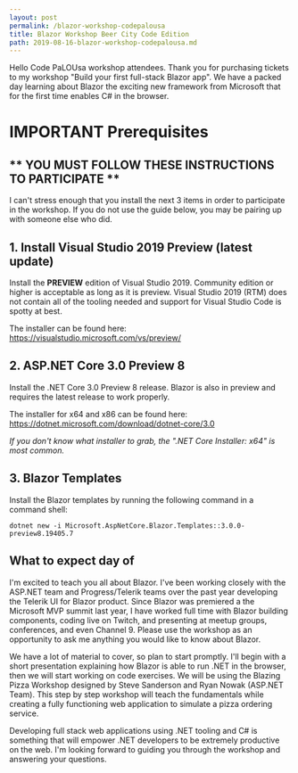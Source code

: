 ```yaml
---
layout: post
permalink: /blazor-workshop-codepalousa
title: Blazor Workshop Beer City Code Edition
path: 2019-08-16-blazor-workshop-codepalousa.md
---
```


Hello Code PaLOUsa workshop attendees. Thank you for purchasing tickets to my workshop "Build your first full-stack Blazor app". We have a packed day learning about Blazor the exciting new framework from Microsoft that for the first time enables C# in the browser.

# IMPORTANT Prerequisites
## ** YOU MUST FOLLOW THESE INSTRUCTIONS TO PARTICIPATE **

I can't stress enough that you install the next 3 items in order to participate in the workshop. If you do not use the guide below, you may be pairing up with someone else who did.

## 1. Install Visual Studio 2019 Preview (latest update)

Install the **PREVIEW** edition of Visual Studio 2019. Community edition or higher is acceptable as long as it is preview. Visual Studio 2019 (RTM) does not contain all of the tooling needed and support for Visual Studio Code is spotty at best.

The installer can be found here: https://visualstudio.microsoft.com/vs/preview/

## 2. ASP.NET Core 3.0 Preview 8

Install the .NET Core 3.0 Preview 8 release. Blazor is also in preview and requires the latest release to work properly.

The installer for x64 and x86 can be found here: https://dotnet.microsoft.com/download/dotnet-core/3.0

_If you don't know what installer to grab, the ".NET Core Installer: x64" is most common._

## 3. Blazor Templates

Install the Blazor templates by running the following command in a command shell:

```
dotnet new -i Microsoft.AspNetCore.Blazor.Templates::3.0.0-preview8.19405.7
```

## What to expect day of

I'm excited to teach you all about Blazor. I've been working closely with the ASP.NET team and Progress/Telerik teams over the past year developing the Telerik UI for Blazor product. Since Blazor was premiered a the Microsoft MVP summit last year, I have worked full time with Blazor building components, coding live on Twitch, and presenting at meetup groups, conferences, and even Channel 9. Please use the workshop as an opportunity to ask me anything you would like to know about Blazor.

We have a lot of material to cover, so plan to start promptly. I'll begin with a short presentation explaining how Blazor is able to run .NET in the browser, then we will start working on code exercises. We will be using the Blazing Pizza Workshop designed by Steve Sanderson and Ryan Nowak (ASP.NET Team). This step by step workshop will teach the fundamentals while creating a fully functioning web application to simulate a pizza ordering service.

Developing full stack web applications using .NET tooling and C# is something that will empower .NET developers to be extremely productive on the web. I'm looking forward to guiding you through the workshop and answering your questions.



